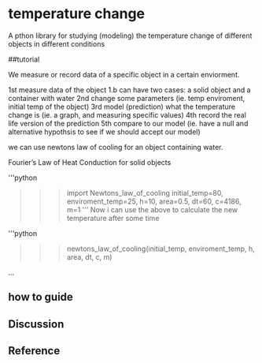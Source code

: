 # temperature change

A pthon library for studying (modeling) the temperature 
change of different objects in different conditions

##tutorial

We measure or record data of a specific object in a certain enviorment.

1st measure data of the object
    1.b can have two cases: a solid object and a container with water
2nd change some parameters (ie. temp enviroment, initial temp of the object)
3rd model (prediction) what the temperature change is (ie. a graph, and measuring specific values)
4th record the real life version of the prediction
    5th compare to our model (ie. have a null and alternative hypothsis to see if we should accept our model)

we can use newtons law of cooling for an object containing water.

Fourier’s Law of Heat Conduction for solid objects

'''python
>>> import Newtons_law_of_cooling
>>> initial_temp=80,
        enviroment_temp=25,
        h=10,
        area=0.5,
        dt=60,
        c=4186,
        m=1
'''
Now i can use the above to calculate the new temperature after some time

'''python
>>>newtons_law_of_cooling(initial_temp, enviroment_temp, h, area, dt, c, m)


...

## how to guide

## Discussion

## Reference
